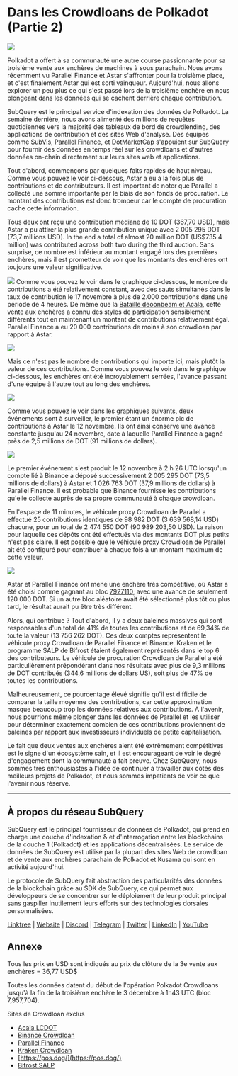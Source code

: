# Dans les Crowdloans de Polkadot (Partie 2)

![](https://miro.medium.com/max/1400/0*MqQhXJbmnfMSqf-8)

Polkadot a offert à sa communauté une autre course passionnante pour sa troisième vente aux enchères de machines à sous parachain. Nous avons récemment vu Parallel Finance et Astar s'affronter pour la troisième place, et c'est finalement Astar qui est sorti vainqueur. Aujourd'hui, nous allons explorer un peu plus ce qui s'est passé lors de la troisième enchère en nous plongeant dans les données qui se cachent derrière chaque contribution.

SubQuery est le principal service d'indexation des données de Polkadot. La semaine dernière, nous avons alimenté des millions de requêtes quotidiennes vers la majorité des tableaux de bord de crowdlending, des applications de contribution et des sites Web d'analyse. Des équipes comme [SubVis](https://www.subvis.io/), [Parallel Finance](https://parallel.fi/), et [DotMarketCap](https://dotmarketcap.com/) s'appuient sur SubQuery pour fournir des données en temps réel sur les crowdloans et d'autres données on-chain directement sur leurs sites web et applications.

Tout d'abord, commençons par quelques faits rapides de haut niveau. Comme vous pouvez le voir ci-dessous, Astar a eu à la fois plus de contributions et de contributeurs. Il est important de noter que Parallel a collecté une somme importante par le biais de son fonds de procuration. Le montant des contributions est donc trompeur car le compte de procuration cache cette information.

Tous deux ont reçu une contribution médiane de 10 DOT (367,70 USD), mais Astar a pu attirer la plus grande contribution unique avec 2 005 295 DOT (73,7 millions USD). In the end a total of almost 20 million DOT (US$735.4 million) was contributed across both two during the third auction. Sans surprise, ce nombre est inférieur au montant engagé lors des premières enchères, mais il est prometteur de voir que les montants des enchères ont toujours une valeur significative.

![](https://miro.medium.com/max/1920/1*cHMt10lANsqtkLYHCv6iWg.png) Comme vous pouvez le voir dans le graphique ci-dessous, le nombre de contributions a été relativement constant, avec des sauts simultanés dans le taux de contribution le 17 novembre à plus de 2.000 contributions dans une période de 4 heures. De même que la [Bataille deoonbeam et Acala](./20211124-polkadot-crowdloans.md), cette vente aux enchères a connu des styles de participation sensiblement différents tout en maintenant un montant de contributions relativement égal. Parallel Finance a eu 20 000 contributions de moins à son crowdloan par rapport à Astar.

![](https://miro.medium.com/max/1920/0*QLdNkyaQBBj3L9Eu)

Mais ce n'est pas le nombre de contributions qui importe ici, mais plutôt la valeur de ces contributions. Comme vous pouvez le voir dans le graphique ci-dessous, les enchères ont été incroyablement serrées, l'avance passant d'une équipe à l'autre tout au long des enchères.

![](https://miro.medium.com/max/1920/0*AGGfB2oBSwoplGhv)

Comme vous pouvez le voir dans les graphiques suivants, deux événements sont à surveiller, le premier étant un énorme pic de contributions à Astar le 12 novembre. Ils ont ainsi conservé une avance constante jusqu'au 24 novembre, date à laquelle Parallel Finance a gagné près de 2,5 millions de DOT (91 millions de dollars).

![](https://miro.medium.com/max/1920/0*UK4Drn6LXcjebF_V)

Le premier événement s'est produit le 12 novembre à 2 h 26 UTC lorsqu'un compte lié à Binance a déposé successivement 2 005 295 DOT (73,5 millions de dollars) à Astar et 1 026 763 DOT (37,9 millions de dollars) à Parallel Finance. Il est probable que Binance fournisse les contributions qu'elle collecte auprès de sa propre communauté à chaque crowdloan.

En l'espace de 11 minutes, le véhicule proxy Crowdloan de Parallel a effectué 25 contributions identiques de 98 982 DOT (3 639 568,14 USD) chacune, pour un total de 2 474 550 DOT (90 989 203,50 USD). La raison pour laquelle ces dépôts ont été effectués via des montants DOT plus petits n'est pas claire. Il est possible que le véhicule proxy Crowdloan de Parallel ait été configuré pour contribuer à chaque fois à un montant maximum de cette valeur.

![](https://miro.medium.com/max/1920/0*ZErTVoVAvSJvaIsL)

Astar et Parallel Finance ont mené une enchère très compétitive, où Astar a été choisi comme gagnant au bloc [7927110](https://polkadot.subscan.io/block/7927110), avec une avance de seulement 120 000 DOT. Si un autre bloc aléatoire avait été sélectionné plus tôt ou plus tard, le résultat aurait pu être très différent.

Alors, qui contribue ? Tout d'abord, il y a deux baleines massives qui sont responsables d'un total de 41% de toutes les contributions et de 69,34% de toute la valeur (13 756 262 DOT). Ces deux comptes représentent le véhicule proxy Crowdloan de Parallel Finance et Binance. Kraken et le programme SALP de Bifrost étaient également représentés dans le top 6 des contributeurs. Le véhicule de procuration Crowdloan de Parallel a été particulièrement prépondérant dans nos résultats avec plus de 9,3 millions de DOT contribués (344,6 millions de dollars US), soit plus de 47% de toutes les contributions.

Malheureusement, ce pourcentage élevé signifie qu'il est difficile de comparer la taille moyenne des contributions, car cette approximation masque beaucoup trop les données relatives aux contributions. À l'avenir, nous pourrions même plonger dans les données de Parallel et les utiliser pour déterminer exactement combien de ces contributions proviennent de baleines par rapport aux investisseurs individuels de petite capitalisation.

Le fait que deux ventes aux enchères aient été extrêmement compétitives est le signe d'un écosystème sain, et il est encourageant de voir le degré d'engagement dont la communauté a fait preuve. Chez SubQuery, nous sommes très enthousiastes à l'idée de continuer à travailler aux côtés des meilleurs projets de Polkadot, et nous sommes impatients de voir ce que l'avenir nous réserve.

---

## À propos du réseau SubQuery

SubQuery est le principal fournisseur de données de Polkadot, qui prend en charge une couche d'indexation & et d'interrogation entre les blockchains de la couche 1 (Polkadot) et les applications décentralisées. Le service de données de SubQuery est utilisé par la plupart des sites Web de crowdloan et de vente aux enchères parachain de Polkadot et Kusama qui sont en activité aujourd'hui.

Le protocole de SubQuery fait abstraction des particularités des données de la blockchain grâce au SDK de SubQuery, ce qui permet aux développeurs de se concentrer sur le déploiement de leur produit principal sans gaspiller inutilement leurs efforts sur des technologies dorsales personnalisées.

​​​​[Linktree](https://linktr.ee/subquerynetwork) | [Website](https://subquery.network/) | [Discord](https://discord.com/invite/78zg8aBSMG) | [Telegram](https://t.me/subquerynetwork) | [Twitter](https://twitter.com/subquerynetwork) | [LinkedIn](https://www.linkedin.com/company/subquery) | [YouTube](https://www.youtube.com/channel/UCi1a6NUUjegcLHDFLr7CqLw)

## Annexe

Tous les prix en USD sont indiqués au prix de clôture de la 3e vente aux enchères = 36,77 USD$

Toutes les données datent du début de l'opération Polkadot Crowdloans jusqu'à la fin de la troisième enchère le 3 décembre à 1h43 UTC (bloc 7,957,704).

Sites de Crowdloan exclus

- [Acala LCDOT](https://medium.com/acalanetwork/acala-liquid-crowdloan-dot-lcdot-launch-on-polkadot-f28d8f561157)
- [Binance Crowdloan](https://www.binance.com/en/dotslot)
- [Parallel Finance](https://crowdloan.parallel.fi/#/auction/polkadot)
- [Kraken Crowdloan](https://www.kraken.com/learn/parachain-auctions)
- [https://pos.dog/](https://pos.dog/)
- [Bifrost SALP](https://medium.com/bifrost-finance/bifrost-announces-slot-auction-liquidity-protocol-salp-weekly-report-51-57a7f69aad34)
